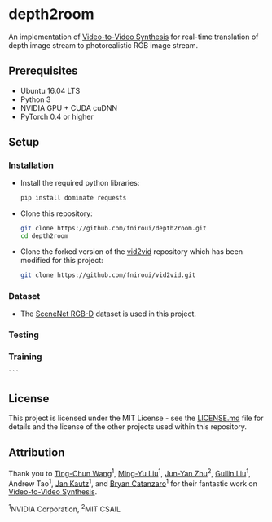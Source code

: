 # depth2room

An implementation of [Video-to-Video Synthesis](https://tcwang0509.github.io/vid2vid/) for real-time translation of depth image stream to photorealistic RGB image stream.

## Prerequisites
- Ubuntu 16.04 LTS
- Python 3
- NVIDIA GPU + CUDA cuDNN
- PyTorch 0.4 or higher

## Setup
### Installation
- Install the required python libraries:
    ```bash
    pip install dominate requests
    ```
- Clone this repository:
    ```bash
    git clone https://github.com/fniroui/depth2room.git
    cd depth2room
    ```
- Clone the forked version of the [vid2vid](https://github.com/NVIDIA/vid2vid) repository which has been modified for this project:
    ```bash
    git clone https://github.com/fniroui/vid2vid.git

### Dataset
- The [SceneNet RGB-D](https://robotvault.bitbucket.io/scenenet-rgbd.html) dataset is used in this project.

### Testing

### Training
    ```

## License
This project is licensed under the MIT License - see the [LICENSE.md](https://github.com/fniroui/depth2room/blob/master/LICENSE.txt) file for details and the license of the other projects used within this repository. 

## Attribution
Thank you to
[Ting-Chun Wang](https://tcwang0509.github.io/)<sup>1</sup>, [Ming-Yu Liu](http://mingyuliu.net/)<sup>1</sup>, [Jun-Yan Zhu](http://people.csail.mit.edu/junyanz/)<sup>2</sup>, [Guilin Liu](https://liuguilin1225.github.io/)<sup>1</sup>, Andrew Tao<sup>1</sup>, [Jan Kautz](http://jankautz.com/)<sup>1</sup>, and [Bryan Catanzaro](http://catanzaro.name/)<sup>1</sup> for their fantastic work on [Video-to-Video Synthesis](https://tcwang0509.github.io/vid2vid/). 

<sup>1</sup>NVIDIA Corporation, <sup>2</sup>MIT CSAIL
